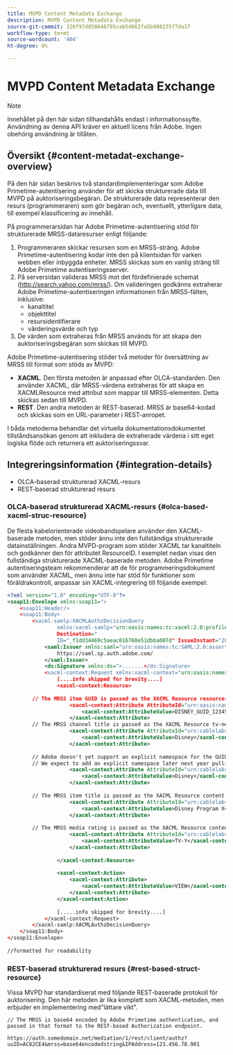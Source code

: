 ```yaml
---
title: MVPD Content Metadata Exchange
description: MVPD Content Metadata Exchange
source-git-commit: 326f97d058646795cab5d062fa5b980235f7da37
workflow-type: tm+mt
source-wordcount: '404'
ht-degree: 0%

---
```



# MVPD Content Metadata Exchange

>[!NOTE]
>
>Innehållet på den här sidan tillhandahålls endast i informationssyfte. Användning av denna API kräver en aktuell licens från Adobe. Ingen obehörig användning är tillåten.

## Översikt {#content-metadat-exchange-overview}

På den här sidan beskrivs två standardimplementeringar som Adobe Primetime-autentisering använder för att skicka strukturerade data till MVPD på auktoriseringsbegäran.  De strukturerade data representerar den resurs (programmeraren) som gör begäran och, eventuellt, ytterligare data, till exempel klassificering av innehåll.

På programmerarsidan har Adobe Primetime-autentisering stöd för strukturerade MRSS-dataresurser enligt följande:

1. Programmeraren skickar resursen som en MRSS-sträng. Adobe Primetime-autentisering kodar inte den på klientsidan för varken webben eller inbyggda enheter. MRSS skickas som en vanlig sträng till Adobe Primetime autentiseringsserver.
1. På serversidan valideras MRSS mot det fördefinierade schemat (http://search.yahoo.com/mrss/).  Om valideringen godkänns extraherar Adobe Primetime-autentiseringen informationen från MRSS-fälten, inklusive:
   * kanaltitel
   * objekttitel
   * resursidentifierare
   * värderingsvärde och typ
1. De värden som extraheras från MRSS används för att skapa den auktoriseringsbegäran som skickas till MVPD.

Adobe Primetime-autentisering stöder två metoder för översättning av MRSS till format som stöds av MVPD:

* **XACML**.  Den första metoden är anpassad efter OLCA-standarden.  Den använder XACML, där MRSS-värdena extraheras för att skapa en XACMLResource med attribut som mappar till MRSS-elementen.  Detta skickas sedan till MVPD.
* **REST**.  Den andra metoden är REST-baserad.  MRSS är base64-kodad och skickas som en URL-parameter i REST-anropet.

I båda metoderna behandlar det virtuella dokumentationsdokumentet tillståndsansökan genom att inkludera de extraherade värdena i sitt eget logiska flöde och returnera ett auktoriseringssvar.

## Integreringsinformation {#integration-details}

* OLCA-baserad strukturerad XACML-resurs
* REST-baserad strukturerad resurs

### OLCA-baserad strukturerad XACML-resurs {#olca-based-xacml-struc-resource}

De flesta kabelorienterade videobandspelare använder den XACML-baserade metoden, men stöder ännu inte den fullständiga strukturerade datainställningen.  Andra MVPD-program som stöder XACML tar kanaltiteln och godkänner den för attributet ResourceID. I exemplet nedan visas den fullständiga strukturerade XACML-baserade metoden. Adobe Primetime autentiseringsteam rekommenderar att de för programmeringsdokument som använder XACML, men ännu inte har stöd för funktioner som föräldrakontroll, anpassar sin XACML-integrering till följande exempel:

```XML
<?xml version="1.0" encoding="UTF-8"?>
<soap11:Envelope xmlns:soap11=">
    <soap11:Header/>
    <soap11:Body>
        <xacml-samlp:XACMLAuthzDecisionQuery
                xmlns:xacml-samlp="urn:oasis:names:tc:xacml:2.0:profile:saml2.0:v2:schema:protocol"
                Destination="
                ID="_f1dd34469c5aeac016760e51dbba007d" IssueInstant="2012-06-26T16:30:24.879Z" Version="2.0">
            <saml:Issuer xmlns:saml="urn:oasis:names:tc:SAML:2.0:assertion">
                https://saml.sp.auth.adobe.com/
            </saml:Issuer>
            <ds:Signature xmlns:ds=">.......</ds:Signature>
            <xacml-context:Request xmlns:xacml-context="urn:oasis:names:tc:xacml:2.0:context:schema:os">
                [....info skipped for brevity....]
                <xacml-context:Resource>
 
        // The MRSS item GUID is passed as the XACML Resource resource-id
                    <xacml-context:Attribute AttributeId="urn:oasis:names:tc:xacml:1.0:resource:resource-id">
                        <xacml-context:AttributeValue>DISNEY_GUID_12345</xacml-context:AttributeValue>
                    </xacml-context:Attribute>
        // The MRSS channel title is passed as the XACML Resource tv-network
                    <xacml-context:Attribute AttributeId="urn:cablelabs:ocla:1.0:attribute:content:tv-network">
                        <xacml-context:AttributeValue>Disney</xacml-context:AttributeValue>
                    </xacml-context:Attribute>
 
        // Adobe doesn't yet support an explicit namespace for the GUID, so we reuse the channel title as the GUID.  
        // We expect to add an explicit namespace later next year pulling it from the GUID scheme attribute.
                    <xacml-context:Attribute AttributeId="urn:cablelabs:ocla:1.0:attribute:content:id:namespace">
                        <xacml-context:AttributeValue>Disney</xacml-context:AttributeValue>
                    </xacml-context:Attribute>
 
        // The MRSS item title is passed as the XACML Resource content title
                    <xacml-context:Attribute AttributeId="urn:cablelabs:ocla:1.0:attribute:content:title">
                        <xacml-context:AttributeValue>Disney Program X</xacml-context:AttributeValue>
                    </xacml-context:Attribute>
 
        // The MRSS media rating is passed as the XACML Resource content rating 
                    <xacml-context:Attribute AttributeId="urn:cablelabs:ocla:1.0:attribute:content:rating:vchip">
                        <xacml-context:AttributeValue>TV-Y</xacml-context:AttributeValue>
                    </xacml-context:Attribute>
 
                </xacml-context:Resource>
 
                <xacml-context:Action>
                    <xacml-context:Attribute>
                        <xacml-context:AttributeValue>VIEW</xacml-context:AttributeValue>
                    </xacml-context:Attribute>
                </xacml-context:Action>
 
                [.....info skipped for brevity....]
            </xacml-context:Request>
        </xacml-samlp:XACMLAuthzDecisionQuery>
    </soap11:Body>
</soap11:Envelope>
 
//formatted for readability
```

### REST-baserad strukturerad resurs {#rest-based-struct-resource}

Vissa MVPD har standardiserat med följande REST-baserade protokoll för auktorisering. Den här metoden är lika komplett som XACML-metoden, men erbjuder en implementering med&quot;lättare vikt&quot;.

`// The MRSS is base64 encoded by Adobe Primetime authentication, and passed in that format to the REST-based Authorization endpoint.`

`https://auth.somedomain.net/mediation/1/rest/client/authz?uuID=AC82CE4&mrss=base64encodedstring&IPAddress=123.456.78.901`

<!--
>[!RELATEDINFORMATION]
>* [User Metadata Exchange](/help/authentication/mvpd-user-metadata-exchng.md)
>* [Logout](/help/authentication/usecase-mvpd-logout.md)
>* [Programmer Integration Guide: Identifying Protected Resources](/help/authentication/identify-protected-resources.md)
>* [Programmer Integration Guide: User Metadata Exchange](/help/authentication/user-metadata.md)
-->